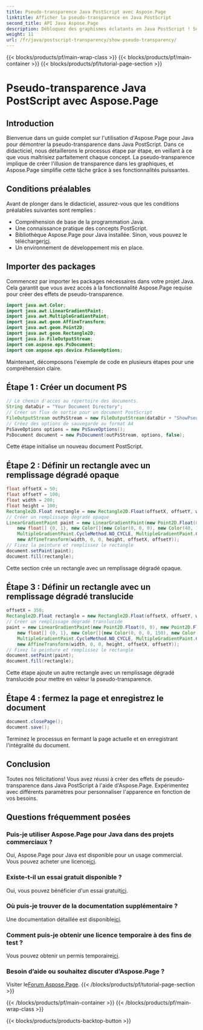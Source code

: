 ```yaml
---
title: Pseudo-transparence Java PostScript avec Aspose.Page
linktitle: Afficher la pseudo-transparence en Java PostScript
second_title: API Java Aspose.Page
description: Débloquez des graphismes éclatants en Java PostScript ! Suivez notre didacticiel Aspose.Page pour créer une pseudo-transparence étape par étape. Télécharger maintenant!
weight: 11
url: /fr/java/postscript-transparency/show-pseudo-transparency/
---
```


{{< blocks/products/pf/main-wrap-class >}}
{{< blocks/products/pf/main-container >}}
{{< blocks/products/pf/tutorial-page-section >}}

# Pseudo-transparence Java PostScript avec Aspose.Page

## Introduction
Bienvenue dans un guide complet sur l'utilisation d'Aspose.Page pour Java pour démontrer la pseudo-transparence dans Java PostScript. Dans ce didacticiel, nous détaillerons le processus étape par étape, en veillant à ce que vous maîtrisiez parfaitement chaque concept. La pseudo-transparence implique de créer l'illusion de transparence dans les graphiques, et Aspose.Page simplifie cette tâche grâce à ses fonctionnalités puissantes.
## Conditions préalables
Avant de plonger dans le didacticiel, assurez-vous que les conditions préalables suivantes sont remplies :
- Compréhension de base de la programmation Java.
- Une connaissance pratique des concepts PostScript.
-  Bibliothèque Aspose.Page pour Java installée. Sinon, vous pouvez le télécharger[ici](https://releases.aspose.com/page/java/).
- Un environnement de développement mis en place.
## Importer des packages
Commencez par importer les packages nécessaires dans votre projet Java. Cela garantit que vous avez accès à la fonctionnalité Aspose.Page requise pour créer des effets de pseudo-transparence.
```java
import java.awt.Color;
import java.awt.LinearGradientPaint;
import java.awt.MultipleGradientPaint;
import java.awt.geom.AffineTransform;
import java.awt.geom.Point2D;
import java.awt.geom.Rectangle2D;
import java.io.FileOutputStream;
import com.aspose.eps.PsDocument;
import com.aspose.eps.device.PsSaveOptions;
```
Maintenant, décomposons l'exemple de code en plusieurs étapes pour une compréhension claire.
## Étape 1 : Créer un document PS
```java
// Le chemin d'accès au répertoire des documents.
String dataDir = "Your Document Directory";
// Créer un flux de sortie pour un document PostScript
FileOutputStream outPsStream = new FileOutputStream(dataDir + "ShowPseudoTransparency_outPS.ps");
// Créez des options de sauvegarde au format A4
PsSaveOptions options = new PsSaveOptions();
PsDocument document = new PsDocument(outPsStream, options, false);
```
Cette étape initialise un nouveau document PostScript.
## Étape 2 : Définir un rectangle avec un remplissage dégradé opaque
```java
float offsetX = 50;
float offsetY = 100;
float width = 200;
float height = 100;
Rectangle2D.Float rectangle = new Rectangle2D.Float(offsetX, offsetY, width, height);
// Créer un remplissage dégradé opaque
LinearGradientPaint paint = new LinearGradientPaint(new Point2D.Float(0, 0), new Point2D.Float(200, 100),
    new float[] {0, 1}, new Color[]{new Color(0, 0, 0), new Color(40, 128, 70)},
    MultipleGradientPaint.CycleMethod.NO_CYCLE, MultipleGradientPaint.ColorSpaceType.SRGB,
    new AffineTransform(width, 0, 0, height, offsetX, offsetY));
// Fixez la peinture et remplissez le rectangle
document.setPaint(paint);
document.fill(rectangle);
```
Cette section crée un rectangle avec un remplissage dégradé opaque.
## Étape 3 : Définir un rectangle avec un remplissage dégradé translucide
```java
offsetX = 350;
Rectangle2D.Float rectangle = new Rectangle2D.Float(offsetX, offsetY, width, height);
// Créer un remplissage dégradé translucide
paint = new LinearGradientPaint(new Point2D.Float(0, 0), new Point2D.Float(200, 100),
    new float[] {0, 1}, new Color[]{new Color(0, 0, 0, 150), new Color(40, 128, 70, 50)},
    MultipleGradientPaint.CycleMethod.NO_CYCLE, MultipleGradientPaint.ColorSpaceType.SRGB,
    new AffineTransform(width, 0, 0, height, offsetX, offsetY));
// Fixez la peinture et remplissez le rectangle
document.setPaint(paint);
document.fill(rectangle);
```
Cette étape ajoute un autre rectangle avec un remplissage dégradé translucide pour mettre en valeur la pseudo-transparence.
## Étape 4 : fermez la page et enregistrez le document
```java
document.closePage();
document.save();
```
Terminez le processus en fermant la page actuelle et en enregistrant l'intégralité du document.
## Conclusion
Toutes nos félicitations! Vous avez réussi à créer des effets de pseudo-transparence dans Java PostScript à l'aide d'Aspose.Page. Expérimentez avec différents paramètres pour personnaliser l'apparence en fonction de vos besoins.
## Questions fréquemment posées
### Puis-je utiliser Aspose.Page pour Java dans des projets commerciaux ?
 Oui, Aspose.Page pour Java est disponible pour un usage commercial. Vous pouvez acheter une licence[ici](https://purchase.aspose.com/buy).
### Existe-t-il un essai gratuit disponible ?
 Oui, vous pouvez bénéficier d'un essai gratuit[ici](https://releases.aspose.com/).
### Où puis-je trouver de la documentation supplémentaire ?
 Une documentation détaillée est disponible[ici](https://reference.aspose.com/page/java/).
### Comment puis-je obtenir une licence temporaire à des fins de test ?
 Vous pouvez obtenir un permis temporaire[ici](https://purchase.aspose.com/temporary-license/).
### Besoin d’aide ou souhaitez discuter d’Aspose.Page ?
 Visiter le[Forum Aspose.Page](https://forum.aspose.com/c/page/39).
{{< /blocks/products/pf/tutorial-page-section >}}

{{< /blocks/products/pf/main-container >}}
{{< /blocks/products/pf/main-wrap-class >}}

{{< blocks/products/products-backtop-button >}}
